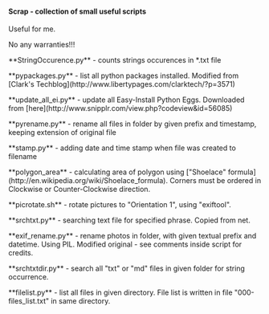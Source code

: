 <h4>Scrap - collection of small useful scripts</h4>
Useful for me.</p>
No any warranties!!!</p>
**StringOccurence.py** - counts strings occurences in *.txt file</p>
**pypackages.py** - list all python packages installed. Modified from [Clark's Techblog](http://www.libertypages.com/clarktech/?p=3571) </p> 
**update_all_ei.py** - update all Easy-Install Python Eggs. Downloaded from [here](http://www.snipplr.com/view.php?codeview&id=56085)</p>
**pyrename.py** - rename all files in folder by given prefix and timestamp, keeping extension of original file</p>
**stamp.py** - adding date and time stamp when file was created to filename</p>
**polygon_area** - calculating area of polygon using ["Shoelace" formula](http://en.wikipedia.org/wiki/Shoelace_formula). Corners must be ordered in Clockwise or Counter-Clockwise direction. </p>
**picrotate.sh** - rotate pictures to "Orientation 1", using "exiftool". </p>
**srchtxt.py** - searching text file for specified phrase. Copied from net.</p>
**exif_rename.py** - rename photos in folder, with given textual prefix and datetime. Using PIL. Modified original - see comments inside script for credits.</p>
**srchtxtdir.py** - search all "txt" or "md" files in given folder for string occurrence.</p>
**filelist.py** - list all files in given directory. File list is written in file "000-files_list.txt" in same directory.</p>